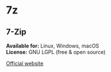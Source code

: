 # 7z

## 7-Zip

**Available for:** Linux, Windows, macOS  
**License:** GNU LGPL (free & open source)

[Official website](https://7-zip.org/)